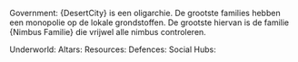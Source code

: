 Government:
{DesertCity} is een oligarchie. De grootste families hebben een monopolie op de lokale grondstoffen. De grootste hiervan is de familie {Nimbus Familie} die vrijwel alle nimbus controleren.

Underworld:
Altars:
Resources:
Defences:
Social Hubs: